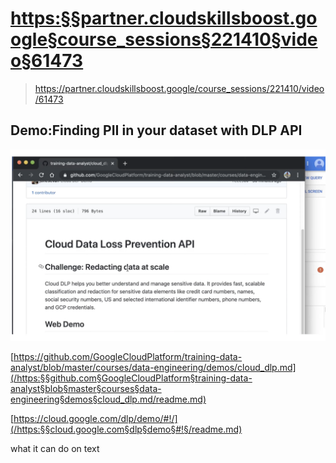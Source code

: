 
# <https:§§partner.cloudskillsboost.google§course_sessions§221410§video§61473>
> <https://partner.cloudskillsboost.google/course_sessions/221410/video/61473>
        
## Demo:Finding PII in your dataset with DLP API

![](2022-03-18-17-20-11.png)

[https://github.com/GoogleCloudPlatform/training-data-analyst/blob/master/courses/data-engineering/demos/cloud_dlp.md](/https:§§github.com§GoogleCloudPlatform§training-data-analyst§blob§master§courses§data-engineering§demos§cloud_dlp.md/readme.md)


[https://cloud.google.com/dlp/demo/#!/](/https:§§cloud.google.com§dlp§demo§#!§/readme.md)

what it can do on text
